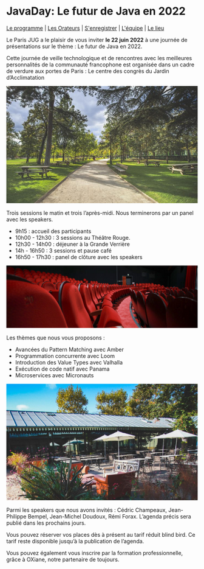 # JavaDay: Le futur de Java en 2022

[Le programme](schedule.html) | [Les Orateurs](speakers.html) | [S'enregistrer](register.html) | [L'équipe](the-team.html) | [Le lieu](lieu.md)

Le Paris JUG a le plaisir de vous inviter **le 22 juin 2022** à une journée de présentations sur le thème : Le futur de Java en 2022.

Cette journée de veille technologique et de rencontres avec les meilleures personnalités de la communauté francophone est organisée dans un cadre de verdure aux portes de Paris : Le centre des congrès du Jardin d’Acclimatation

![Le Jardin d'Acclimatation](images/01_panorama.jpg)

Trois sessions le matin et trois l’après-midi. Nous terminerons  par un panel avec les speakers.

- 9h15 : accueil des participants
- 10h00 - 12h30 : 3 sessions au Théâtre Rouge.
- 12h30 - 14h00 : déjeuner à la Grande Verrière
- 14h - 16h50 : 3 sessions et pause café
- 16h50 - 17h30 : panel de clôture avec les speakers

![Le Théâtre Rouge](images/02_theatre-rouge.jpg)

Les thèmes que nous vous proposons :

- Avancées du Pattern Matching avec Amber
- Programmation concurrente avec Loom
- Introduction des Value Types avec Valhalla
- Exécution de code natif avec Panama
- Microservices avec Micronauts

![La Terrasse de la Grande Verrière](images/05_terrasse-02.jpg)

Parmi  les speakers que nous avons invités : Cédric Champeaux, Jean-Philippe Bempel, Jean-Michel Doudoux, Rémi Forax. L’agenda précis sera publié dans les prochains jours. 

Vous pouvez réserver vos places dès à présent au tarif réduit blind bird. Ce tarif reste disponible jusqu’à la publication de l’agenda.

Vous pouvez également vous inscrire par la formation professionnelle, grâce à OXiane, notre partenaire de toujours. 

